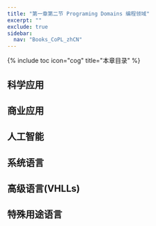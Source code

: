 ```yaml
---
title: "第一章第二节 Programing Domains 编程领域"
excerpt: ""
exclude: true
sidebar:
  nav: "Books_CoPL_zhCN"
---
```

{% include toc icon="cog" title="本章目录" %}



## 科学应用

## 商业应用

## 人工智能

## 系统语言

## 高级语言(VHLLs)

## 特殊用途语言

